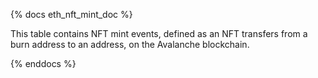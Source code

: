 {% docs eth_nft_mint_doc %}

This table contains NFT mint events, defined as an NFT transfers from a burn address to an address, on the Avalanche blockchain.

{% enddocs %}